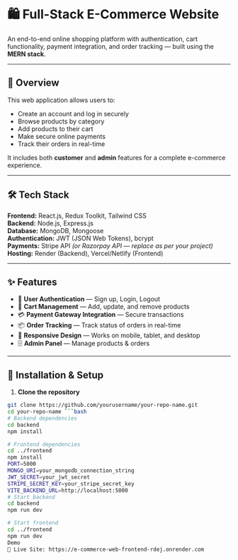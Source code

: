 # 🛍️ Full-Stack E-Commerce Website

An end-to-end online shopping platform with authentication, cart functionality, payment integration, and order tracking — built using the **MERN stack**.

---

## 📖 Overview

This web application allows users to:
- Create an account and log in securely
- Browse products by category
- Add products to their cart
- Make secure online payments
- Track their orders in real-time

It includes both **customer** and **admin** features for a complete e-commerce experience.

---

## 🛠️ Tech Stack

**Frontend:** React.js, Redux Toolkit, Tailwind CSS  
**Backend:** Node.js, Express.js  
**Database:** MongoDB, Mongoose  
**Authentication:** JWT (JSON Web Tokens), bcrypt  
**Payments:** Stripe API *(or Razorpay API — replace as per your project)*  
**Hosting:** Render (Backend), Vercel/Netlify (Frontend)

---

## ✨ Features

- 🔐 **User Authentication** — Sign up, Login, Logout
- 🛒 **Cart Management** — Add, update, and remove products
- 💳 **Payment Gateway Integration** — Secure transactions
- 📦 **Order Tracking** — Track status of orders in real-time
- 📱 **Responsive Design** — Works on mobile, tablet, and desktop
- 🗄️ **Admin Panel** — Manage products & orders

---

## 🚀 Installation & Setup

1. **Clone the repository**
```bash
git clone https://github.com/yourusername/your-repo-name.git
cd your-repo-name ```bash
# Backend dependencies
cd backend
npm install

# Frontend dependencies
cd ../frontend
npm install
PORT=5000
MONGO_URI=your_mongodb_connection_string
JWT_SECRET=your_jwt_secret
STRIPE_SECRET_KEY=your_stripe_secret_key
VITE_BACKEND_URL=http://localhost:5000
# Start backend
cd backend
npm run dev

# Start frontend
cd ../frontend
npm run dev
Demo
🔗 Live Site: https://e-commerce-web-frontend-rdej.onrender.com



